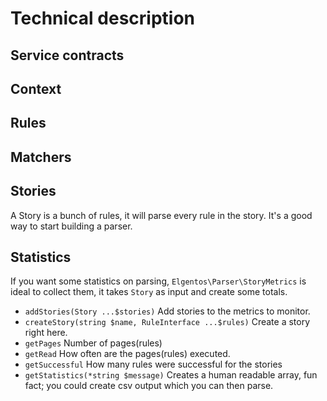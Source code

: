 # Technical description
## Service contracts
## Context
## Rules
## Matchers
## Stories
A Story is a bunch of rules, it will parse every rule in the story.
It's a good way to start building a parser.

## Statistics
If you want some statistics on parsing, `Elgentos\Parser\StoryMetrics`
is ideal to collect them, it takes `Story` as input and create some totals.

- `addStories(Story ...$stories)`
Add stories to the metrics to monitor.
- `createStory(string $name, RuleInterface ...$rules)`
Create a story right here.
- `getPages`
Number of pages(rules)
- `getRead`
How often are the pages(rules) executed.
- `getSuccessful`
How many rules were successful for the stories
- `getStatistics(*string $message)`
Creates a human readable array,
fun fact; you could create csv output which you can then parse.  
